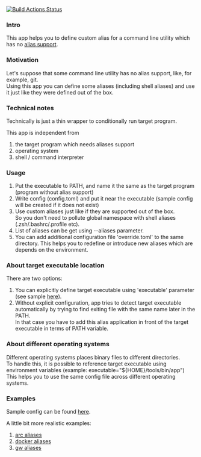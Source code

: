 [![Build Actions Status](https://github.com/yantonov/alias/workflows/ci/badge.svg)](https://github.com/yantonov/alias/actions)

### Intro

This app helps you to define custom alias for a command line utility which has no [alias support](https://git-scm.com/docs/git-config#Documentation/git-config.txt-alias).

### Motivation
Let's suppose that some command line utility has no alias support, like, for example, git.  
Using this app you can define some aliases (including shell aliases) and use it just like they were defined out of the box.

### Technical notes
Technically is just a thin wrapper to conditionally run target program.  

This app is independent from 
1. the target program which needs aliases support
2. operating system
3. shell / command interpreter

### Usage
1. Put the executable to PATH, and name it the same as the target program (program without alias support)
2. Write config (config.toml) and put it near the executable 
(sample config will be created if it does not exist)
3. Use custom aliases just like if they are supported out of the box.  
So you don't need to pollute global namespace with shell aliases (.zsh/.bashrc/.profile etc).
4. List of aliases can be get using --aliases parameter.
5. You can add additional configuration file 'override.toml' to the same directory.
This helps you to redefine or introduce new aliases which are depends on the environment.

### About target executable location
There are two options:  
1. You can explicitly define target executable using 'executable' parameter (see sample [here](https://github.com/yantonov/alias/blob/master/docs/sample_config.toml)).  
2. Without explicit configuration, app tries to detect target executable automatically by trying to find exiting file with the same name later in the PATH.  
In that case you have to add this alias application in front of the target executable in terms of PATH variable.

### About different operating systems
Different operating systems places binary files to different directories.  
To handle this, it is possible to reference target executable using environment variables (example: executable="${HOME}/tools/bin/app")  
This helps you to use the same config file across different operating systems.

### Examples
Sample config can be found [here](https://github.com/yantonov/alias/blob/master/docs/sample_config.toml).

A little bit more realistic examples:  
1. [arc aliases](https://github.com/yantonov/arc-aliases)  
2. [docker aliases](https://github.com/yantonov/docker-aliases)  
3. [gw aliases](https://github.com/yantonov/gw-aliases)  
